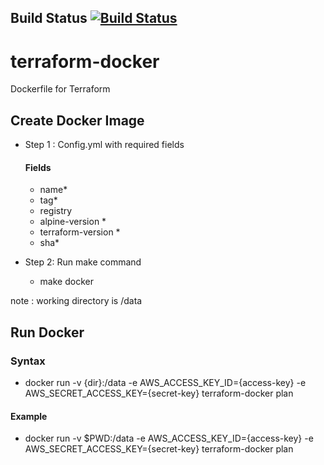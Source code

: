 ## Build Status [![Build Status](https://travis-ci.org/semopuri/terraform-docker.svg?branch=master)](https://travis-ci.org/)

# terraform-docker
Dockerfile for Terraform

## Create Docker Image
- Step 1 : Config.yml with required fields 
  #### Fields
  - name*
  - tag*
  - registry
  - alpine-version *
  - terraform-version *
  - sha*
  
- Step 2: Run make command 
  - make docker
          
note : working directory is /data

## Run Docker
### Syntax
- docker run -v {dir}:/data -e AWS_ACCESS_KEY_ID={access-key} -e AWS_SECRET_ACCESS_KEY={secret-key} terraform-docker plan

#### Example
- docker run -v $PWD:/data -e AWS_ACCESS_KEY_ID={access-key} -e AWS_SECRET_ACCESS_KEY={secret-key} terraform-docker plan
